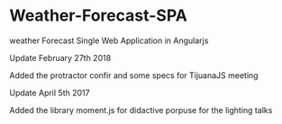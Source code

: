 # Weather-Forecast-SPA
weather Forecast Single Web Application in Angularjs

Update February 27th 2018

Added the protractor confir and some specs for TijuanaJS meeting

Update April 5th 2017

Added the library moment.js for didactive porpuse for the lighting talks 

